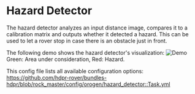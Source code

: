 # Hazard Detector

The hazard detector analyzes an input distance image, compares it to a calibration matrix and outputs whether it detected a hazard.
This can be used to let a rover stop in case there is an obstacle just in front.

The following demo shows the hazard detector's visualization:
![Demo](https://github.com/hdpr-rover/perception-orogen-hazard_detector/blob/master/demo.gif?raw=true)
Green: Area under consideration, Red: Hazard.

This config file lists all available configuration options: https://github.com/hdpr-rover/bundles-hdpr/blob/rock_master/config/orogen/hazard_detector::Task.yml
